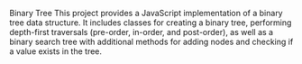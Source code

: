 Binary Tree
This project provides a JavaScript implementation of a binary tree data structure. It includes classes for creating a binary tree, performing depth-first traversals (pre-order, in-order, and post-order), as well as a binary search tree with additional methods for adding nodes and checking if a value exists in the tree.
